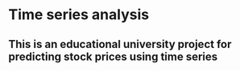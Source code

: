 # Time series analysis
## This is an educational university project for predicting stock prices using time series
